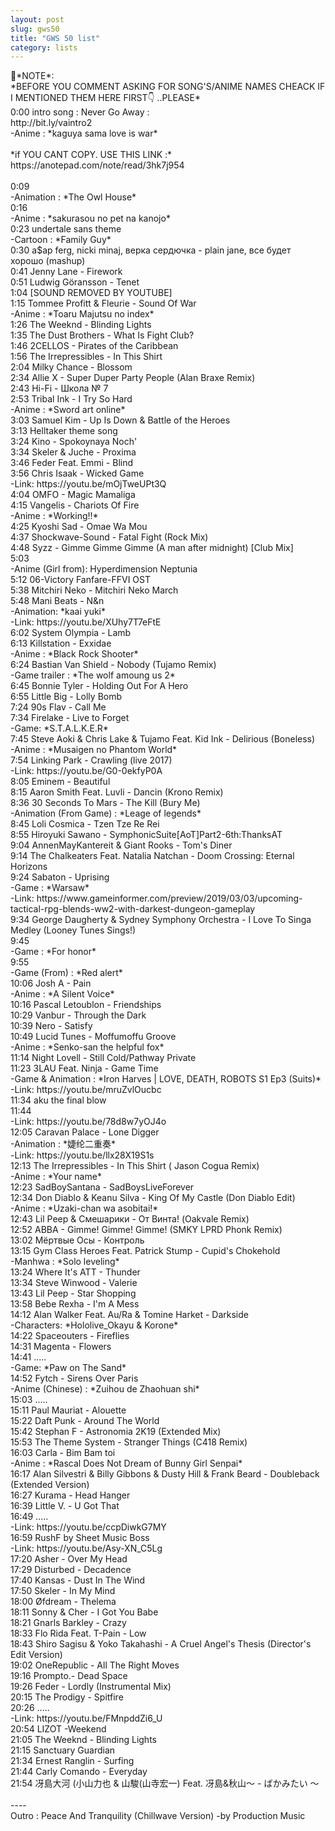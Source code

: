 ```yaml
---
layout: post
slug: gws50
title: "GWS 50 list"
category: lists
---
```

<p>
📌*NOTE*:<br>
*BEFORE YOU COMMENT ASKING FOR SONG'S/ANIME NAMES CHEACK IF I MENTIONED THEM HERE FIRST👇 ..PLEASE*<br>
0:00 intro song : Never Go Away :<br>
http://bit.ly/vaintro2<br>
-Anime : *kaguya sama love is war*<br>
<br>
*if YOU CANT COPY. USE THIS LINK :*<br>
https://anotepad.com/note/read/3hk7j954<br>
<br>
0:09<br>
-Animation : *The Owl House*<br>
0:16<br>
-Anime : *sakurasou no pet na kanojo*<br>
0:23 undertale sans theme<br>
-Cartoon : *Family Guy*<br>
0:30 a$ap ferg, nicki minaj, верка сердючка - plain jane, все будет хорошо (mashup)<br>
0:41 Jenny Lane - Firework<br>
0:51 Ludwig Göransson - Tenet<br>
1:04 [SOUND REMOVED BY YOUTUBE]<br>
1:15 Tommee Profitt & Fleurie - Sound Of War<br>
-Anime : *Toaru Majutsu no index*<br>
1:26 The Weeknd - Blinding Lights<br>
1:35 The Dust Brothers - What Is Fight Club?<br>
1:46 2CELLOS - Pirates of the Caribbean<br>
1:56 The Irrepressibles - In This Shirt<br>
2:04 Milky Chance - Blossom<br>
2:34 Allie X - Super Duper Party People (Alan Braxe Remix)<br>
2:43 Hi-Fi - Школа № 7<br>
2:53 Tribal Ink - I Try So Hard<br>
-Anime : *Sword art online*<br>
3:03 Samuel Kim - Up Is Down & Battle of the Heroes<br>
3:13 Helltaker theme song<br>
3:24 Kino - Spokoynaya Noch'<br>
3:34 Skeler & Juche - Proxima<br>
3:46 Feder Feat. Emmi - Blind<br>
3:56 Chris Isaak - Wicked Game<br>
-Link: https://youtu.be/mOjTweUPt3Q<br>
4:04 OMFO - Magic Mamaliga<br>
4:15 Vangelis - Chariots Of Fire<br>
-Anime : *Working!!*<br>
4:25 Kyoshi Sad - Omae Wa Mou<br>
4:37 Shockwave-Sound - Fatal Fight (Rock Mix)<br>
4:48 Syzz - Gimme Gimme Gimme (A man after midnight) [Club Mix]<br>
5:03<br>
-Anime (Girl from): Hyperdimension Neptunia<br>
5:12 06-Victory Fanfare-FFVI OST<br>
5:38 Mitchiri Neko - Mitchiri Neko March<br>
5:48 Mani Beats - N&n<br>
-Animation: *kaai yuki*<br>
-Link: https://youtu.be/XUhy7T7eFtE<br>
6:02 System Olympia - Lamb<br>
6:13 Killstation - Exxidae<br>
-Anime : *Black Rock Shooter*<br>
6:24 Bastian Van Shield - Nobody (Tujamo Remix)<br>
-Game trailer : *The wolf amoung us 2*<br>
6:45 Bonnie Tyler - Holding Out For A Hero<br>
6:55 Little Big - Lolly Bomb<br>
7:24 90s Flav - Call Me<br>
7:34 Firelake - Live to Forget<br>
-Game: *S.T.A.L.K.E.R*<br>
7:45 Steve Aoki & Chris Lake & Tujamo Feat. Kid Ink - Delirious (Boneless)<br>
-Anime : *Musaigen no Phantom World*<br>
7:54 Linking Park - Crawling (live 2017)<br>
-Link: https://youtu.be/G0-0ekfyP0A<br>
8:05 Eminem - Beautiful<br>
8:15 Aaron Smith Feat. Luvli - Dancin (Krono Remix)<br>
8:36 30 Seconds To Mars - The Kill (Bury Me)<br>
-Animation (From Game) : *Leage of legends*<br>
8:45 Loli Cosmica - Tzen Tze Re Rei<br>
8:55 Hiroyuki Sawano - SymphonicSuite[AoT]Part2-6th:ThanksAT<br>
9:04 AnnenMayKantereit & Giant Rooks - Tom's Diner<br>
9:14 The Chalkeaters Feat. Natalia Natchan - Doom Crossing: Eternal Horizons<br>
9:24 Sabaton - Uprising<br>
-Game : *Warsaw*<br>
-Link: https://www.gameinformer.com/preview/2019/03/03/upcoming-tactical-rpg-blends-ww2-with-darkest-dungeon-gameplay<br>
9:34 George Daugherty & Sydney Symphony Orchestra - I Love To Singa Medley (Looney Tunes Sings!)<br>
9:45<br>
-Game : *For honor*<br>
9:55<br>
-Game (From) : *Red alert*<br>
10:06 Josh A - Pain<br>
-Anime : *A Silent Voice*<br>
10:16 Pascal Letoublon - Friendships<br>
10:29 Vanbur - Through the Dark<br>
10:39 Nero - Satisfy<br>
10:49 Lucid Tunes - Moffumoffu Groove<br>
-Anime : *Senko-san the helpful fox*<br>
11:14 Night Lovell - Still Cold/Pathway Private<br>
11:23 3LAU Feat. Ninja - Game Time<br>
-Game & Animation : *Iron Harves | LOVE, DEATH, ROBOTS S1 Ep3 (Suits)*<br>
-Link: https://youtu.be/mruZvlOucbc<br>
11:34 aku the final blow<br>
11:44<br>
-Link: https://youtu.be/78d8w7yOJ4o<br>
12:05 Caravan Palace - Lone Digger<br>
-Animation : *婕纶二重奏*<br>
-Link: https://youtu.be/llx28X19S1s<br>
12:13 The Irrepressibles - In This Shirt ( Jason Cogua Remix)<br>
-Anime : *Your name*<br>
12:23 SadBoySantana - SadBoysLiveForever<br>
12:34 Don Diablo & Keanu Silva - King Of My Castle (Don Diablo Edit)<br>
-Anime : *Uzaki-chan wa asobitai!*<br>
12:43 Lil Peep & Смешарики - От Винта! (Oakvale Remix)<br>
12:52 ABBA - Gimme! Gimme! Gimme! (SMKY LPRD Phonk Remix)<br>
13:02 Мёртвые Осы - Контроль<br>
13:15 Gym Class Heroes Feat. Patrick Stump - Cupid's Chokehold<br>
-Manhwa : *Solo leveling*<br>
13:24 Where It's ATT - Thunder<br>
13:34 Steve Winwood - Valerie<br>
13:43 Lil Peep - Star Shopping<br>
13:58 Bebe Rexha - I'm A Mess<br>
14:12 Alan Walker Feat. Au/Ra & Tomine Harket - Darkside<br>
-Characters: *Hololive_Okayu & Korone*<br>
14:22 Spaceouters - Fireflies<br>
14:31 Magenta - Flowers<br>
14:41 .....<br>
-Game: *Paw on The Sand*<br>
14:52 Fytch - Sirens Over Paris<br>
-Anime (Chinese) : *Zuihou de Zhaohuan shi*<br>
15:03 .....<br>
15:11 Paul Mauriat - Alouette<br>
15:22 Daft Punk - Around The World<br>
15:42 Stephan F - Astronomia 2K19 (Extended Mix)<br>
15:53 The Theme System - Stranger Things (C418 Remix)<br>
16:03 Carla - Bim Bam toi<br>
-Anime : *Rascal Does Not Dream of Bunny Girl Senpai*<br>
16:17 Alan Silvestri & Billy Gibbons & Dusty Hill & Frank Beard - Doubleback (Extended Version)<br>
16:27 Kurama - Head Hanger<br>
16:39 Little V. - U Got That<br>
16:49 .....<br>
-Link: https://youtu.be/ccpDiwkG7MY<br>
16:59 RushF by Sheet Music Boss<br>
-Link: https://youtu.be/Asy-XN_C5Lg<br>
17:20 Asher - Over My Head<br>
17:29 Disturbed - Decadence<br>
17:40 Kansas - Dust In The Wind<br>
17:50 Skeler - In My Mind<br>
18:00 Øfdream - Thelema<br>
18:11 Sonny & Cher - I Got You Babe<br>
18:21 Gnarls Barkley - Crazy<br>
18:33 Flo Rida Feat. T-Pain - Low<br>
18:43 Shiro Sagisu & Yoko Takahashi - A Cruel Angel's Thesis (Director's Edit Version)<br>
19:02 OneRepublic - All The Right Moves<br>
19:16 Prompto.- Dead Space<br>
19:26 Feder - Lordly (Instrumental Mix)<br>
20:15 The Prodigy - Spitfire<br>
20:26 .....<br>
-Link: https://youtu.be/FMnpddZi6_U<br>
20:54 LIZOT -Weekend<br>
21:05 The Weeknd - Blinding Lights<br>
21:15 Sanctuary Guardian<br>
21:34 Ernest Ranglin - Surfing<br>
21:44 Carly Comando - Everyday<br>
21:54 冴島大河 (小山力也 & 山駿(山寺宏一) Feat. 冴島&秋山〜 - ばかみたい 〜<br>
<br>
----<br>
Outro : Peace And Tranquility (Chillwave Version) -by Production Music<br>
</p>
